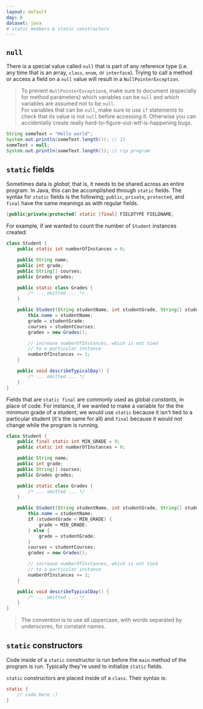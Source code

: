 ```yaml
---
layout: default
day: 8
dataset: java
# static members & static constructors
---
```


## `null`
There is a special value called `null` that is part of any reference type (i.e. any time that is an array, `class`, `enum`, or `interface`).
Trying to call a method or access a field on a `null` value will result in a `NullPointerException`.

> To prevent `NullPointerException`s, make sure to document (especially for method parameters) which variables can be `null` and which variables are assumed
not to be `null`.  
> For variables that can be `null`, make sure to use `if` statements to check that its value is not `null` before accessing it. Otherwise
> you can accidentally create really hard-to-figure-out-wtf-is-happening bugs.

```java
String someText = "Hello world";
System.out.println(someText.length()); // 11
someText = null;
System.out.println(someText.length()); // rip program
```

## `static` fields
Sometimes data is *global*; that is, it needs to be shared across an entire program. In Java, this
can be accomplished through `static` fields. The syntax for `static` fields is the following; `public`, `private`, `protected`, and `final`
have the same meanings as with regular fields.

```java
[public|private|protected] static [final] FIELDTYPE FIELDNAME;
```

For example, if we wanted to count the number of `Student` instances created:

```java
class Student {
    public static int numberOfInstances = 0;

    public String name;
    public int grade;
    public String[] courses;
    public Grades grades;

    public static class Grades {
        /* ... omitted ... */
    }

    public Student(String studentName, int studentGrade, String[] studentCourses) {
        this.name = studentName;
        grade = studentGrade;
        courses = studentCourses;
        grades = new Grades();

        // increase numberOfInstances, which is not tied
        // to a particular instance
        numberOfInstances += 1;
    }

    public void describeTypicalDay() {
        /* ... omitted ... */
    }
}
```

Fields that are `static final` are commonly used as global *constants*, in place of code. For instance,
if we wanted to make a variable for the the minimum grade of a student, we would use `static` because
it isn't tied to a particular student (it's the same for all) and `final` because it would not
change while the program is running.

```java
class Student {
    public final static int MIN_GRADE = 9;
    public static int numberOfInstances = 0;

    public String name;
    public int grade;
    public String[] courses;
    public Grades grades;

    public static class Grades {
        /* ... omitted ... */
    }

    public Student(String studentName, int studentGrade, String[] studentCourses) {
        this.name = studentName;
        if (studentGrade < MIN_GRADE) {
            grade = MIN_GRADE;
        } else {
            grade = studentGrade;
        }
        courses = studentCourses;
        grades = new Grades();

        // increase numberOfInstances, which is not tied
        // to a particular instance
        numberOfInstances += 1;
    }

    public void describeTypicalDay() {
        /* ... omitted ... */
    }
}
```

> The convention is to use all uppercase, with words separated by underscores, for constant names.

## `static` constructors
Code inside of a `static` constructor is run before the `main` method of the program is run.
Typically they're used to initialize `static` fields.

`static` constructors are placed inside of a `class`. Their syntax is:

```java
static {
    // code here :)
}
```
